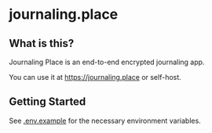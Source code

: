 # journaling.place

## What is this?

Journaling Place is an end-to-end encrypted journaling app.

You can use it at https://journaling.place or self-host.

## Getting Started

See [.env.example](.env.example) for the necessary environment variables.